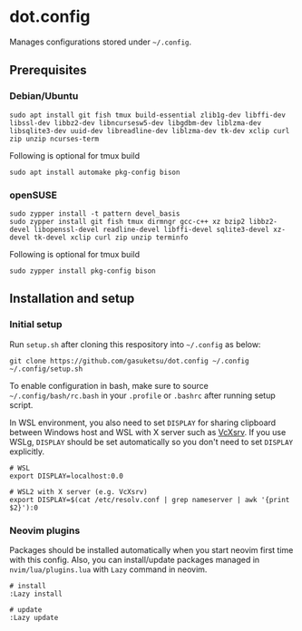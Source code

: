# dot.config

Manages configurations stored under `~/.config`.

## Prerequisites

### Debian/Ubuntu

```
sudo apt install git fish tmux build-essential zlib1g-dev libffi-dev libssl-dev libbz2-dev libncursesw5-dev libgdbm-dev liblzma-dev libsqlite3-dev uuid-dev libreadline-dev liblzma-dev tk-dev xclip curl zip unzip ncurses-term
```

Following is optional for tmux build

```
sudo apt install automake pkg-config bison
```

### openSUSE

```
sudo zypper install -t pattern devel_basis
sudo zypper install git fish tmux dirmngr gcc-c++ xz bzip2 libbz2-devel libopenssl-devel readline-devel libffi-devel sqlite3-devel xz-devel tk-devel xclip curl zip unzip terminfo
```

Following is optional for tmux build

```
sudo zypper install pkg-config bison
```

## Installation and setup

### Initial setup

Run `setup.sh` after cloning this respository into `~/.config` as below:

```
git clone https://github.com/gasuketsu/dot.config ~/.config
~/.config/setup.sh
```

To enable configuration in bash, make sure to source `~/.config/bash/rc.bash`
in your `.profile` or `.bashrc` after running setup script.

In WSL environment, you also need to set `DISPLAY` for sharing clipboard
between Windows host and WSL with X server such as [VcXsrv](https://sourceforge.net/projects/vcxsrv/).
If you use WSLg, `DISPLAY` should be set automatically so you don't need to set `DISPLAY` explicitly.

```
# WSL
export DISPLAY=localhost:0.0

# WSL2 with X server (e.g. VcXsrv)
export DISPLAY=$(cat /etc/resolv.conf | grep nameserver | awk '{print $2}'):0
```

### Neovim plugins

Packages should be installed automatically when you start neovim first time with this config.
Also, you can install/update packages managed in `nvim/lua/plugins.lua` with `Lazy` command
in neovim.

```
# install
:Lazy install

# update
:Lazy update
```
